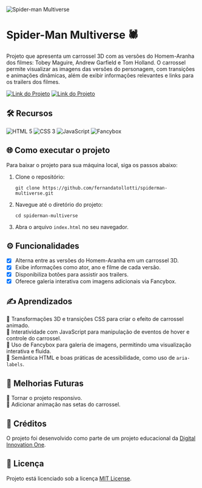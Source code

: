 ![Spider-man Multiverse](https://github.com/user-attachments/assets/33b813a7-9f53-47fe-853e-c868e5fb4355)

# Spider-Man Multiverse 🕷️

Projeto que apresenta um carrossel 3D com as versões do Homem-Aranha dos filmes: Tobey Maguire, Andrew Garfield e Tom Holland. O carrossel permite visualizar as imagens das versões do personagem, com transições e animações dinâmicas, além de exibir informações relevantes e links para os trailers dos filmes.

[![Link do Projeto](https://img.shields.io/badge/▶-000?style=for-the-badge&logo=movie&logoColor=E94D5F)](https://spiderman-multiverse-app.netlify.app/)
[![Link do Projeto](https://img.shields.io/badge/Acesse%20o%20Projeto-E94D5F?style=for-the-badge)](https://spiderman-multiverse-app.netlify.app/)

## 🛠️ Recursos
![HTML 5](https://img.shields.io/badge/HTML5-333333?style=for-the-badge&logo=html5)
![CSS 3](https://img.shields.io/badge/CSS3-333333?style=for-the-badge&logo=css3&logoColor=1572B6)
![JavaScript](https://img.shields.io/badge/JavaScript-333333?style=for-the-badge&logo=javascript)
![Fancybox](https://img.shields.io/badge/Fancybox-333333?style=for-the-badge&logo=fancybox)

## 🌐 Como executar o projeto
Para baixar o projeto para sua máquina local, siga os passos abaixo:
1. Clone o repositório:
   ```
   git clone https://github.com/fernandatollotti/spiderman-multiverse.git
2. Navegue até o diretório do projeto:
    ```
    cd spiderman-multiverse
3. Abra o arquivo `index.html` no seu navegador.

## ⚙️ Funcionalidades  
- [x] Alterna entre as versões do Homem-Aranha em um carrossel 3D.  
- [x] Exibe informações como ator, ano e filme de cada versão.  
- [x] Disponibiliza botões para assistir aos trailers.  
- [x] Oferece galeria interativa com imagens adicionais via Fancybox.  

## ✍️ Aprendizados
🔹 Transformações 3D e transições CSS para criar o efeito de carrossel animado.  
🔹 Interatividade com JavaScript para manipulação de eventos de hover e controle do carrossel.  
🔹 Uso de Fancybox para galeria de imagens, permitindo uma visualização interativa e fluida.  
🔹 Semântica HTML e boas práticas de acessibilidade, como uso de `aria-labels`.

## 🚧 Melhorias Futuras
🔸 Tornar o projeto responsivo.  
🔸 Adicionar animação nas setas do carrossel.

## 🌟 Créditos
O projeto foi desenvolvido como parte de um projeto educacional da [Digital Innovation One](https://www.dio.me/).

## 📜 Licença  
Projeto está licenciado sob a licença [MIT License](https://github.com/fernandatollotti/spiderman-multiverse?tab=MIT-1-ov-file).
